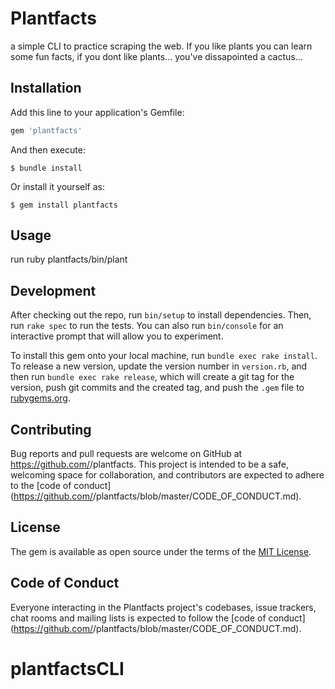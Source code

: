 # Plantfacts

a simple CLI to practice scraping the web. If you like plants you can learn some fun facts, if you dont like plants... you've dissapointed a cactus...

## Installation

Add this line to your application's Gemfile:

```ruby
gem 'plantfacts'
```

And then execute:

    $ bundle install

Or install it yourself as:

    $ gem install plantfacts

## Usage

run ruby plantfacts/bin/plant

## Development

After checking out the repo, run `bin/setup` to install dependencies. Then, run `rake spec` to run the tests. You can also run `bin/console` for an interactive prompt that will allow you to experiment.

To install this gem onto your local machine, run `bundle exec rake install`. To release a new version, update the version number in `version.rb`, and then run `bundle exec rake release`, which will create a git tag for the version, push git commits and the created tag, and push the `.gem` file to [rubygems.org](https://rubygems.org).

## Contributing

Bug reports and pull requests are welcome on GitHub at https://github.com/<github username>/plantfacts. This project is intended to be a safe, welcoming space for collaboration, and contributors are expected to adhere to the [code of conduct](https://github.com/<github username>/plantfacts/blob/master/CODE_OF_CONDUCT.md).

## License

The gem is available as open source under the terms of the [MIT License](https://opensource.org/licenses/MIT).

## Code of Conduct

Everyone interacting in the Plantfacts project's codebases, issue trackers, chat rooms and mailing lists is expected to follow the [code of conduct](https://github.com/<github username>/plantfacts/blob/master/CODE_OF_CONDUCT.md).

# plantfactsCLI
